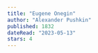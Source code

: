 ```yaml
---
title: "Eugene Onegin"
author: "Alexander Pushkin"
published: 1832
dateRead: "2023-05-13"
stars: 4
---
```


